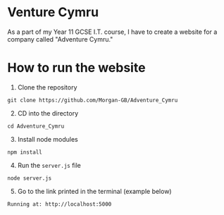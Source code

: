 # Venture Cymru

As a part of my Year 11 GCSE I.T. course, I have to create a website for a company called "Adventure Cymru."

# How to run the website

1. Clone the repository

```
git clone https://github.com/Morgan-GB/Adventure_Cymru
```

2. CD into the directory

```
cd Adventure_Cymru
```

3. Install node modules

```
npm install
```

4. Run the `server.js` file

```
node server.js
```

5. Go to the link printed in the terminal (example below)

```
Running at: http://localhost:5000
```
